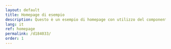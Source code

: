 ```yaml
---
layout: default
title: Homepage di esempio
description: Questo è un esempio di homepage con utilizzo del componente "hero"
lang: it
ref: homepage
permalink: /d184033/
order: 1
---
```


<main class="container my-4" markdown="1">

</main>

